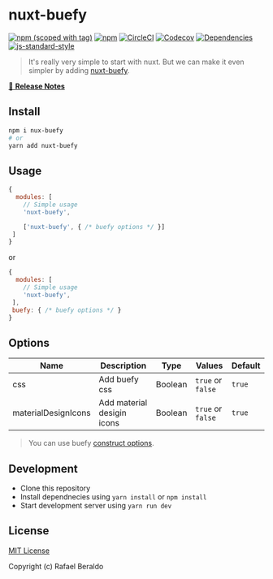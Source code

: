 # nuxt-buefy
[![npm (scoped with tag)](https://img.shields.io/npm/v/nuxt-buefy/latest.svg?style=flat-square)](https://npmjs.com/package/nuxt-buefy)
[![npm](https://img.shields.io/npm/dt/nuxt-buefy.svg?style=flat-square)](https://npmjs.com/package/nuxt-buefy)
[![CircleCI](https://img.shields.io/circleci/project/github/buefy/nuxt-buefy.svg?style=flat-square)](https://circleci.com/gh/buefy/nuxt-buefy)
[![Codecov](https://img.shields.io/codecov/c/github/buefy/nuxt-buefy.svg?style=flat-square)](https://codecov.io/gh/buefy/nuxt-buefy)
[![Dependencies](https://david-dm.org/buefy/nuxt-buefy/status.svg?style=flat-square)](https://david-dm.org/buefy/nuxt-buefy)
[![js-standard-style](https://img.shields.io/badge/code_style-buefy-7957d5.svg?style=flat-square)](http://buefy.github.io)

> It's really very simple to start with nuxt. But we can make it even simpler by adding <a href="https://github.com/buefy/nuxt-buefy">nuxt-buefy</a>.

[📖 **Release Notes**](./CHANGELOG.md)

## Install

```bash
npm i nux-buefy
# or
yarn add nuxt-buefy
```

## Usage

```js
{
  modules: [
    // Simple usage
    'nuxt-buefy',

    ['nuxt-buefy', { /* buefy options */ }]
 ]
}
```

or 

```js
{
  modules: [
    // Simple usage
    'nuxt-buefy',
 ],
 buefy: { /* buefy options */ }
}
```

## Options

Name | Description | Type | Values | Default |
-----|-------------|------|--------|---------|
css     | Add buefy css | Boolean | `true` or `false` | `true` |
materialDesignIcons | Add material desigin icons | Boolean | `true` or `false` | `true` |

> You can use buefy [construct options](https://buefy.github.io/#/documentation/constructor-options).


## Development

- Clone this repository
- Install dependnecies using `yarn install` or `npm install`
- Start development server using `yarn run dev`

## License

[MIT License](./LICENSE)

Copyright (c) Rafael Beraldo
